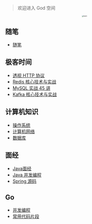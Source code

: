 > 欢迎进入 God 空间

<center><img src="https://ning-wang.oss-cn-beijing.aliyuncs.com/blog-imags/learn.jpg" alt="learn" style="zoom: 33%;" /></center>


## 随笔
* [随笔](god/note/READEMD.md)

## 极客时间

* [透视 HTTP 协议](god/jk_http/README.md)
* [Redis 核心技术与实战](god/jk_redis/开篇词_这样学Redis_才能技高一筹.md)
* [MySQL 实战 45 讲](god/jk_mysql/开篇词_这一次_让我们一起来搞懂MySQL.md)
* [Kafka 核心技术与实战](god/jk_kafka/开篇词_为什么要学习Kafka.md)

## 计算机知识

* [操作系统](god/computer/概述.md)
* [计算机网络](god/computer_internet/概述.md)
* [数据库](god/database/事务.md)

## 面经

* [Java面经](god/java_offer/)
* [Java 并发编程](god/java_concurrent/进程与线程.md)
* [Spring 源码](god/spring/1.1_Spring简史)

## Go

* [并发编程](god/go_concurrent/1.Goroutine.md)
*  [常用代码片段](god/golang-common/1.yaml.md)




